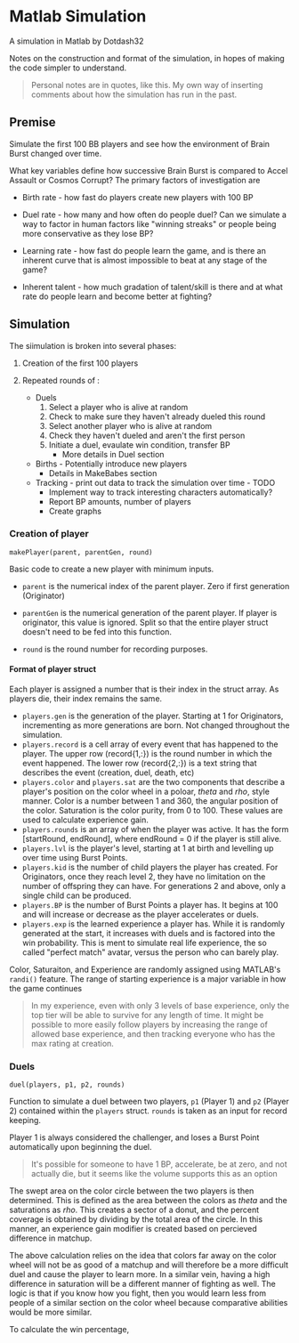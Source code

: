 # Matlab Simulation

A simulation in Matlab by Dotdash32

Notes on the construction and format of the simulation, in hopes of making the code simpler to understand.  
> Personal notes are in quotes, like this. 
> My own way of inserting comments about how the simulation has run in the past.

## Premise

Simulate the first 100 BB players and see how the environment of Brain Burst changed over time.

What key variables define how successive Brain Burst is compared to Accel Assault or Cosmos Corrupt?  The primary factors of investigation are

* Birth rate - how fast do players create new players with 100 BP

* Duel rate - how many and how often do people duel?  Can we simulate a way to factor in human factors like "winning streaks" or people being more conservative as they lose BP?

* Learning rate - how fast do people learn the game, and is there an inherent curve that is almost impossible to beat at any stage of the game?

* Inherent talent - how much gradation of talent/skill is there and at what rate do people learn and become better at fighting?


## Simulation

The siimulation is broken into several  phases:

1. Creation of the first 100 players

2. Repeated rounds of :

    * Duels  
        1. Select a player who is alive at random
        2. Check to make sure they haven't already dueled this round
        3. Select another player who is alive at random
        4. Check they haven't dueled and aren't the first person
        5. Initiate a duel, evaulate win condition, transfer BP
            *  More details in Duel section 
    * Births - Potentially introduce new players
        * Details in MakeBabes section
    * Tracking - print out data to track the simulation over time - TODO
        * Implement way to track interesting characters automatically?
        * Report BP amounts, number of players
        * Create graphs


### Creation of player  
`makePlayer(parent, parentGen, round)`

Basic code to create a new player with minimum inputs.

* `parent` is the numerical index of the parent player.  Zero if first generation (Originator)

* `parentGen` is the numerical generation of the parent player.  If player is originator, this value is ignored.  Split so that the entire player struct doesn't need to be fed into this function.

* `round` is the round number for recording purposes.

#### Format of player struct
Each player is assigned a number that is their index in the struct array.  As players die, their index remains the same.
* `players.gen` is the generation of the player.  Starting at 1 for Originators, incrementing as more generations are born.  Not changed throughout the simulation.
* `players.record` is a cell array of every event that has happened to the player.  The upper row (record{1,:}) is the round number in which the event happened.  The lower row (record{2,:}) is a text string that describes the event (creation, duel, death, etc)
* `players.color` and `players.sat` are the two components that describe a player's position on the color wheel in a poloar, *theta* and *rho*, style manner.  Color is a number between 1 and 360, the angular position of the color.  Saturation is the color purity, from 0 to 100.  These values are used to calculate experience gain.
* `players.rounds` is an array of when the player was active.  It has the form [startRound, endRound], where endRound = 0 if the player is still alive.
* `players.lvl` is the player's level, starting at 1 at birth and levelling up over time using Burst Points.
* `players.kid` is the number of child players the player has created.  For Originators, once they reach level 2, they have no limitation on the number of offspring they can have.  For generations 2 and above, only a single child can be produced.
* `players.BP` is the number of Burst Points a player has.  It begins at 100 and will increase or decrease as the player accelerates or duels.
* `players.exp` is the learned experience a player has.  While it is randomly generated at the start, it increases with duels and is factored into the win probability.  This is ment to simulate real life experience, the so called "perfect match" avatar, versus the person who can barely play.

Color, Saturaiton, and Experience are randomly assigned using MATLAB's `randi()` feature.  The range of starting experience is a major variable in how the game continues   
> In my experience, even with only 3 levels of base experience, only the top tier will be able to survive for any length of time.  It might be possible to more easily follow players by increasing the range of allowed base experience, and then tracking everyone who has the max rating at creation.

### Duels 
`duel(players, p1, p2, rounds)`

Function to simulate a duel between two players, `p1` (Player 1) and `p2` (Player 2) contained within the `players` struct.  `rounds` is taken as an input for record keeping.

Player 1 is always considered the challenger, and loses a Burst Point automatically upon beginning the duel.

>It's possible for someone to have 1 BP, accelerate, be at zero, and not actually die, but it seems like the volume supports this as an option

The swept area on the color circle between the two players is then determined.  This is defined as the area between the colors as *theta* and the saturations as *rho*.  This creates a sector of a donut, and the percent coverage is obtained by dividing by the total area of the circle.  In this manner, an experience gain modifier is created based on percieved difference in matchup.

The above calculation relies on the idea that colors far away on the color wheel will not be as good of a matchup and will therefore be a more difficult duel and cause the player to learn more.  In a similar vein, having a high difference in saturation will be a different manner of fighting as well.  The logic is that if you know how you fight, then you would learn less from people of a similar section on the color wheel because comparative abilities would be more similar.

To calculate the win percentage, 